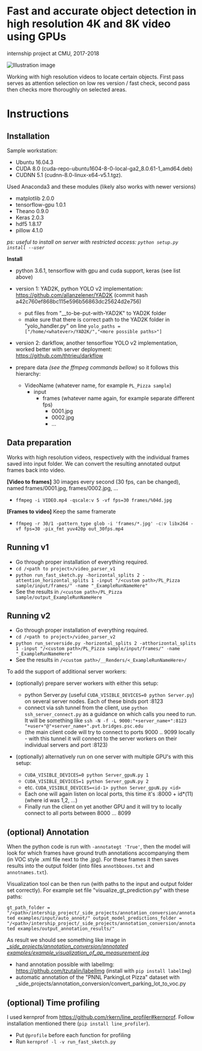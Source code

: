# Fast and accurate object detection in high resolution 4K and 8K video using GPUs
internship project at CMU, 2017-2018

![Illustration image](https://github.com/previtus/intership_project/blob/master/project_illustration.jpg)

Working with high resolution videos to locate certain objects. First pass serves as attention selection on low res version / fast check, second pass then checks more thoroughly on selected areas.

# Instructions

## Installation

Sample workstation:
- Ubuntu 16.04.3
- CUDA 8.0 (cuda-repo-ubuntu1604-8-0-local-ga2_8.0.61-1_amd64.deb)
- CUDNN 5.1 (cudnn-8.0-linux-x64-v5.1.tgz).

Used Anaconda3 and these modules (likely also works with newer versions)
- matplotlib 2.0.0
- tensorflow-gpu 1.0.1
- Theano 0.9.0
- Keras 2.0.3
- hdf5 1.8.17
- pillow 4.1.0

_ps: useful to install on server with restricted access: `python setup.py install --user`_

**Install**
- python 3.6.1, tensorflow with gpu and cuda support, keras (see list above)
- version 1: YAD2K, python YOLO v2 implementation: https://github.com/allanzelener/YAD2K (commit hash a42c760ef868bc115e596b56863dc25624d2e756)
  * put files from "__to-be-put-with-YAD2K" to YAD2K folder
  * make sure that there is correct path to the YAD2K folder in "yolo_handler.py" on line `yolo_paths = ["/home/<whatever>/YAD2K/","<more possible paths>"]`

- version 2: darkflow, another tensorflow YOLO v2 implementation, worked better with server deployment: https://github.com/thtrieu/darkflow
- prepare data *(see the ffmpeg commands bellow)* so it follows this hierarchy:
  * VideoName (whatever name, for example `PL_Pizza sample`)
    * input
      * frames (whatever name again, for example separate different fps)
        * 0001.jpg
        * 0002.jpg
        * ...

## Data preparation

Works with high resolution videos, respectively with the individual frames saved into input folder.
We can convert the resulting annotated output frames back into video.

**[Video to frames]** 30 images every second (30 fps, can be changed), named frames/0001.jpg, frames/0002.jpg, ...
- `ffmpeg -i VIDEO.mp4 -qscale:v 5 -vf fps=30 frames/%04d.jpg`

**[Frames to video]** Keep the same framerate
- `ffmpeg -r 30/1 -pattern_type glob -i 'frames/*.jpg' -c:v libx264 -vf fps=30 -pix_fmt yuv420p out_30fps.mp4`

## Running v1

- Go through proper installation of everything required.
- `cd /<path to project>/video_parser_v1`
- `python run_fast_sketch.py -horizontal_splits 2 -attention_horizontal_splits 1 -input "/<custom path>/PL_Pizza sample/input/frames/" -name "_ExampleRunNameHere"`
- See the results in `/<custom path>/PL_Pizza sample/output_ExampleRunNameHere`

## Running v2

- Go through proper installation of everything required.
- `cd /<path to project>/video_parser_v2`
- `python run_serverside.py -horizontal_splits 2 -atthorizontal_splits 1 -input "/<custom path>/PL_Pizza sample/input/frames/" -name "_ExampleRunNameHere"`
- See the results in `/<custom path>/__Renders/<_ExampleRunNameHere>/`

To add the support of additional server workers:

- (optionally) prepare server workers with either this setup: 
  * python Server.py	(useful `CUDA_VISIBLE_DEVICES=0 python Server.py`) on several server nodes. Each of these binds port :8123
  * connect via ssh tunnel from the client, use `python ssh_server_connect.py` as a guidance on which calls you need to run. It will be something like `ssh -N -f -L 9000:"+server_name+":8123 "+user+"@"+server_name+".pvt.bridges.psc.edu`
  * (the main client code will try to connect to ports 9000 .. 9099 locally - with this tunnel it will connect to the server workers on their individual servers and port :8123)

- (optionally) alternatively run on one server with multiple GPU's with this setup: 
  * `CUDA_VISIBLE_DEVICES=0 python Server_gpuN.py 1`
  * `CUDA_VISIBLE_DEVICES=1 python Server_gpuN.py 2`
  * etc. `CUDA_VISIBLE_DEVICES=<id-1> python Server_gpuN.py <id>`
  * Each one will again listen on local ports, this time it's :8000 + id*(11) (where id was 1,2, ...) 
  * Finally run the client on yet another GPU and it will try to locally connect to all ports between 8000 ... 8099

## (optional) Annotation
When the python code is run with `-annotategt 'True'`, then the model will look for which frames have ground truth annotations accompanying them (in VOC style .xml file next to the .jpg). For these frames it then saves results into the output folder (into files `annotbboxes.txt` and `annotnames.txt`).

Visualization tool can be then run (with paths to the input and output folder set correctly). For example set file "visualize_gt_prediction.py" with these paths:

`gt_path_folder = "/<path>/intership_project/_side_projects/annotation_conversion/annotated examples/input/auto_annot/"
output_model_predictions_folder = "/<path>/intership_project/_side_projects/annotation_conversion/annotated examples/output_annotation_results/"`

As result we should see something like image in  [*_side_projects/annotation_conversion/annotated examples/example_visualization_of_ap_measurement.jpg*](https://github.com/previtus/intership_project/blob/master/_side_projects/annotation_conversion/annotated%20examples/example_visualization_of_ap_measurement.jpg)

- hand annotation possible with labelImg: https://github.com/tzutalin/labelImg (install with `pip install labelImg`)
- automatic annotation of the "PNNL ParkingLot Pizza" dataset with _side_projects/annotation_conversion/convert_parking_lot_to_voc.py

## (optional) Time profiling

I used kernprof from https://github.com/rkern/line_profiler#kernprof. Follow installation mentioned there (`pip install line_profiler`).
- Put `@profile` before each function for profiling
- Run `kernprof -l -v run_fast_sketch.py`



